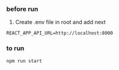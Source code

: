 ### before run
1. Create .env file in root and add next
```env
REACT_APP_API_URL=http://localhost:8000
```

### to run
```bash
npm run start
```
